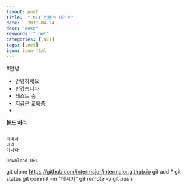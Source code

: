 ```yaml
---
layout: post
title:  ".NET 컨텐츠 테스트"
date:   2018-04-24
desc: "desc"
keywords: ".net"
categories: [.NET]
tags: [.net]
icon: icon-html
---
```

#안녕
- 안녕하세요
- 반갑습니다
- 테스트 중
- 지금은 교육중
-
**볼드 처리**

~~~java

마바사
아라
가나다
~~~


`Download URL`

git clone https://github.com/intermajor/intermajor.github.io
git add *
git status
git commit -m "메시지"
git remote -v
git push
